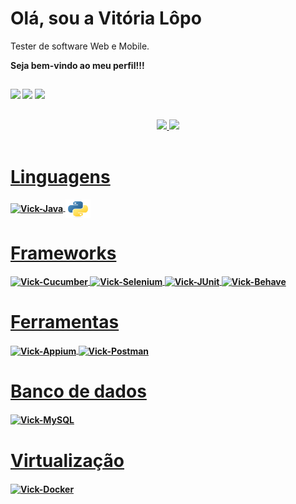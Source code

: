  # Olá, sou a Vitória Lôpo

Tester de software Web e Mobile.

<strong>Seja bem-vindo ao meu perfil!!!<strong/>
 
 ##
 
 <div> 
  <a href="https://www.instagram.com/eu_vick_lopo/" target="_blank"><img src="https://img.shields.io/badge/-Instagram-%23E4405F?style=for-the-badge&logo=instagram&logoColor=white" target="_blank"></a>
  <a href = "mailto:vitoriagabrielly552@gmail.com"><img src="https://img.shields.io/badge/-Gmail-%23333?style=for-the-badge&logo=gmail&logoColor=white" target="_blank"></a>
  <a href="https://www.linkedin.com/in/vitorialopo/" target="_blank"><img src="https://img.shields.io/badge/-LinkedIn-%230077B5?style=for-the-badge&logo=linkedin&logoColor=white" target="_blank"></a>  
</div>
 
 ##

<div align="center">
  <a href="https://github.com/Vicklopo">
  <img height="150em" src="https://github-readme-stats.vercel.app/api?username=Vicklopo&show_icons=true&theme=dracula&include_all_commits=true&count_private=true"/>
  <img height="150em" src="https://github-readme-stats.vercel.app/api/top-langs/?username=Vicklopo&layout=compact&langs_count=7&theme=dracula&1=1"/>
</div>
<div style="display: inline_block"><br>
 
 # Linguagens
 
  <img align="center" alt="Vick-Java" height="30" width="40" src="https://cdn.jsdelivr.net/gh/devicons/devicon/icons/java/java-original.svg">
  <img align="center" alt="Vick-Python" height="30" width="40" src="https://raw.githubusercontent.com/devicons/devicon/master/icons/python/python-original.svg">
 
 # Frameworks
  <img align="center" alt="Vick-Cucumber" height="30" width="40" src="https://cdn.jsdelivr.net/gh/devicons/devicon/icons/cucumber/cucumber-plain.svg">
  <img align="center" alt="Vick-Selenium" height="30" width="40" src="https://ciclosw.files.wordpress.com/2015/08/big-logo.png">
  <img align="center" alt="Vick-JUnit" height="30" width="40" src="https://miro.medium.com/max/460/1*ahIiDbsR6s9XgR45nJJ5DA.png">
  <img align="center" alt="Vick-Behave" height="30" width="40" src="https://behave.readthedocs.io/en/stable/_images/behave_logo1.png">
       
 # Ferramentas
  <img align="center" alt="Vick-Appium" height="30" width="40" src="https://cdn.worldvectorlogo.com/logos/appium.svg">
  <img align="center" alt="Vick-Postman" height="30" width="40" src="https://res.cloudinary.com/postman/image/upload/t_team_logo/v1629869194/team/2893aede23f01bfcbd2319326bc96a6ed0524eba759745ed6d73405a3a8b67a8">
 
 # Banco de dados
  <img align="center" alt="Vick-MySQL" height="30" width="40" src="https://cdn.jsdelivr.net/gh/devicons/devicon/icons/mysql/mysql-original-wordmark.svg">

 # Virtualização
  <img align="center" alt="Vick-Docker" height="30" width="40" src="https://d1.awsstatic.com/acs/characters/Logos/Docker-Logo_Horizontel_279x131.b8a5c41e56b77706656d61080f6a0217a3ba356d.png">
 
